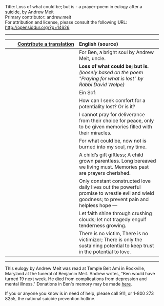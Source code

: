 <html>
<head></head>
<body>
Title: Loss of what could be; but is - a prayer-poem in eulogy after a suicide, by Andrew Meit<br />
Primary contributor: andrew.meit<br />
For attribution and license, please consult the following URL: <a href="http://opensiddur.org/?p=14626">http://opensiddur.org/?p=14626</a>
<p />
<hr />

<table style="margin-left: auto;margin-right: auto;" class="draggable">
<thead><tr><th id="x" style="text-align: right;"><a href="/contributing/upload/">Contribute a translation</a></th><th style="text-align: left;">English (source)</th></tr></thead>
<tbody>
<tr><td style="vertical-align:top;" width="46%">
<div class="liturgy"><span lang="he">

</span></div></td>
 
<td style="vertical-align:top;" width="53%">
<div class="english">
For Ben, a bright soul
by Andrew Meit, uncle.
</div></td></tr>


<tr><td style="vertical-align:top;" width="46%">
<div class="liturgy" style="text-align: right;"><span lang="he">

</span></div></td>
 
<td style="vertical-align:top;" width="53%">
<div class="english">
<strong>Loss of what could be; but is.</strong>
<em>(loosely based on the poem "Praying for what is lost" by Rabbi David Wolpe)</em>
</div></td></tr>


<tr><td style="vertical-align:top;" width="46%">
<div class="liturgy" style="text-align: right;"><span lang="he">

</span></div></td>
 
<td style="vertical-align:top;" width="53%">
<div class="english">
Ein Sof:
</div></td></tr>


<tr><td style="vertical-align:top;" width="46%">
<div class="liturgy" style="text-align: right;"><span lang="he">

</span></div></td>
 
<td style="vertical-align:top;" width="53%">
<div class="english">
How can I seek comfort 
for a potentiality lost? 
Or is it?
</div></td></tr>


<tr><td style="vertical-align:top;" width="46%">
<div class="liturgy" style="text-align: right;"><span lang="he">

</span></div></td>
 
<td style="vertical-align:top;" width="53%">
<div class="english">
I cannot pray for deliverance 
from their choice for peace, 
only to be given memories 
filled with their miracles.
</div></td></tr>


<tr><td style="vertical-align:top;" width="46%">
<div class="liturgy" style="text-align: right;"><span lang="he">

</span></div></td>
 
<td style="vertical-align:top;" width="53%">
<div class="english">
For what could be, now not
is burned into my soul, my time.
</div></td></tr>


<tr><td style="vertical-align:top;" width="46%">
<div class="liturgy" style="text-align: right;"><span lang="he">

</span></div></td>
 
<td style="vertical-align:top;" width="53%">
<div class="english">
A child’s gift giftless;
A child grown parentless.
Long bereaved we living must.
Memories past are prayers cherished.
</div></td></tr>


<tr><td style="vertical-align:top;" width="46%">
<div class="liturgy" style="text-align: right;"><span lang="he">

</span></div></td>
 
<td style="vertical-align:top;" width="53%">
<div class="english">
Only constant constructed love daily
lives out the powerful promise
to wrestle evil and wield goodness;
to prevent pain and helpless hope —
</div></td></tr>


<tr><td style="vertical-align:top;" width="46%">
<div class="liturgy" style="text-align: right;"><span lang="he">

</span></div></td>
 
<td style="vertical-align:top;" width="53%">
<div class="english">
Let faith shine through crushing clouds;
let not tragedy engulf tenderness growing.
</div></td></tr>


<tr><td style="vertical-align:top;" width="46%">
<div class="liturgy" style="text-align: right;"><span lang="he">

</span></div></td>
 
<td style="vertical-align:top;" width="53%">
<div class="english">
There is no victim,
There is no victimizer;
There is only the sustaining potential 
to keep trust in the potential to love.
</div></td></tr>
</tbody></table>

<hr />

This eulogy by Andrew Meit was read at Temple Beit Ami in Rockville, Maryland at the funeral of Benjamin Meit. Andrew writes, "Ben would have turned 19 next week. He died from complications from depression and mental illness." Donations in Ben's memory may be made <a href="http://www.benjaminmeit.com/donations/">here</a>.

If you or anyone you know is in need of help, please call 911, or 1-800 273 8255, the national suicide prevention hotline.
</body>
</html>